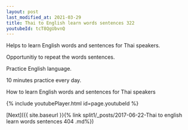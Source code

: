 ```yaml
---
layout: post
last_modified_at: 2021-03-29
title: Thai to English learn words sentences 322 
youtubeId: tcT8QgUbvnQ
---
```

 
 
Helps to learn English words and sentences for Thai speakers.

Opportunitiy to repeat the words sentences. 

Practice English language. 
 
10 minutes practice every day. 
 
How to learn English words and sentences for Thai speakers 
 
{% include youtubePlayer.html id=page.youtubeId %}
 
 
[Next]({{ site.baseurl }}{% link  split1/_posts/2017-06-22-Thai to english learn words sentences 404 .md%})
 
